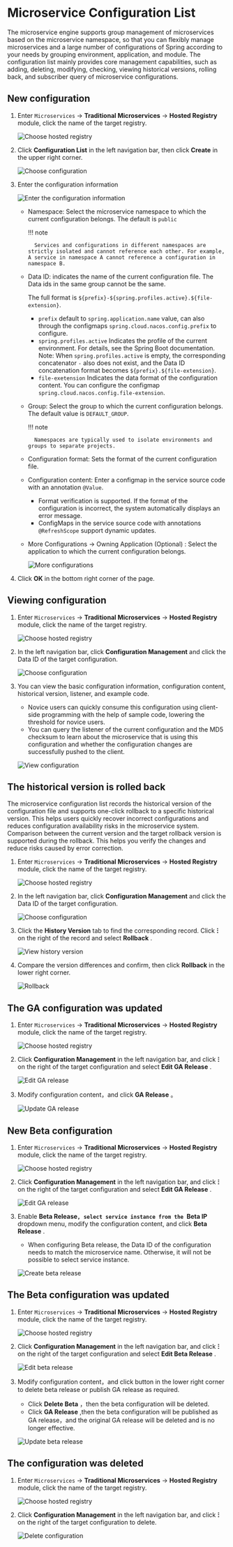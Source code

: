 # Microservice Configuration List

The microservice engine supports group management of microservices based on the microservice namespace, so that you can flexibly manage microservices and a large number of configurations of Spring according to your needs by grouping environment, application, and module. The configuration list mainly provides core management capabilities, such as adding, deleting, modifying, checking, viewing historical versions, rolling back, and subscriber query of microservice configurations.

## New configuration

1. Enter `Microservices` -> __Traditional Microservices__ -> __Hosted Registry__ module, click the name of the target registry.

    ![Choose hosted registry](https://docs.daocloud.io/daocloud-docs-images/docs/en/docs/skoala/images/config01.png)

2. Click __Configuration List__ in the left navigation bar, then click __Create__ in the upper right corner.

    ![Choose configuration](https://docs.daocloud.io/daocloud-docs-images/docs/en/docs/skoala/images/config02.png)

3. Enter the configuration information

    ![Enter the configuration information](https://docs.daocloud.io/daocloud-docs-images/docs/en/docs/skoala/images/config03.png)

    - Namespace: Select the microservice namespace to which the current configuration belongs. The default is `public`

        !!! note

            Services and configurations in different namespaces are strictly isolated and cannot reference each other. For example, A service in namespace A cannot reference a configuration in namespace B.

    - Data ID: indicates the name of the current configuration file. The Data ids in the same group cannot be the same.

        The full format is `${prefix}-${spring.profiles.active}.${file-extension}`.

        -  `prefix` default to `spring.application.name` value, can also through the configmaps `spring.cloud.nacos.config.prefix` to configure.
        -  `spring.profiles.active` Indicates the profile of the current environment. For details, see the Spring Boot documentation. Note: When `spring.profiles.active` is empty, the corresponding concatenator `-` also does not exist, and the Data ID concatenation format becomes `${prefix}.${file-extension}`.
        -  `file-exetension` Indicates the data format of the configuration content. You can configure the configmap `spring.cloud.nacos.config.file-extension`.

    - Group: Select the group to which the current configuration belongs. The default value is `DEFAULT_GROUP`.

        !!! note
  
            Namespaces are typically used to isolate environments and groups to separate projects.

    - Configuration format: Sets the format of the current configuration file.

    - Configuration content: Enter a configmap in the service source code with an annotation `@Value`.

        - Format verification is supported. If the format of the configuration is incorrect, the system automatically displays an error message.
        - ConfigMaps in the service source code with annotations `@RefreshScope` support dynamic updates.

    - More Configurations -> Owning Application (Optional) : Select the application to which the current configuration belongs.

       ![More configurations](https://docs.daocloud.io/daocloud-docs-images/docs/en/docs/skoala/images/config04.png)

4. Click __OK__ in the bottom right corner of the page.

## Viewing configuration

1. Enter `Microservices` -> __Traditional Microservices__ -> __Hosted Registry__ module, click the name of the target registry.

    ![Choose hosted registry](https://docs.daocloud.io/daocloud-docs-images/docs/en/docs/skoala/images/config01.png)

2. In the left navigation bar, click __Configuration Management__ and click the Data ID of the target configuration.

    ![Choose configuration](https://docs.daocloud.io/daocloud-docs-images/docs/en/docs/skoala/images/config05.png)

3. You can view the basic configuration information, configuration content, historical version, listener, and example code.

    - Novice users can quickly consume this configuration using client-side programming with the help of sample code, lowering the threshold for novice users.
    - You can query the listener of the current configuration and the MD5 checksum to learn about the microservice that is using this configuration and whether the configuration changes are successfully pushed to the client.

    ![View configuration](https://docs.daocloud.io/daocloud-docs-images/docs/en/docs/skoala/images/config06.png)

## The historical version is rolled back

The microservice configuration list records the historical version of the configuration file and supports one-click rollback to a specific historical version. This helps users quickly recover incorrect configurations and reduces configuration availability risks in the microservice system. Comparison between the current version and the target rollback version is supported during the rollback. This helps you verify the changes and reduce risks caused by error correction.

1. Enter `Microservices` -> __Traditional Microservices__ -> __Hosted Registry__ module, click the name of the target registry.

    ![Choose hosted registry](https://docs.daocloud.io/daocloud-docs-images/docs/en/docs/skoala/images/config01.png)

2. In the left navigation bar, click __Configuration Management__ and click the Data ID of the target configuration.

    ![Choose configuration](https://docs.daocloud.io/daocloud-docs-images/docs/en/docs/skoala/images/config05.png)

3. Click the __History Version__ tab to find the corresponding record. Click __ⵗ__ on the right of the record and select __Rollback__ .

    ![View history version](https://docs.daocloud.io/daocloud-docs-images/docs/en/docs/skoala/images/config07.png)

4. Compare the version differences and confirm, then click __Rollback__ in the lower right corner.

    ![Rollback](https://docs.daocloud.io/daocloud-docs-images/docs/en/docs/skoala/images/config08.png)

## The GA configuration was updated

1. Enter `Microservices` -> __Traditional Microservices__ -> __Hosted Registry__ module, click the name of the target registry.

    ![Choose hosted registry](https://docs.daocloud.io/daocloud-docs-images/docs/en/docs/skoala/images/config01.png)

2. Click __Configuration Management__ in the left navigation bar, and click __ⵗ__ on the right of the target configuration and select __Edit GA Release__ .

    ![Edit GA release](https://docs.daocloud.io/daocloud-docs-images/docs/en/docs/skoala/images/config09.png)

3. Modify configuration content，and click __GA Release__ 。

    ![Update GA release](https://docs.daocloud.io/daocloud-docs-images/docs/en/docs/skoala/images/config10.png)

## New Beta configuration

1. Enter `Microservices` -> __Traditional Microservices__ -> __Hosted Registry__ module, click the name of the target registry.

    ![Choose hosted registry](https://docs.daocloud.io/daocloud-docs-images/docs/en/docs/skoala/images/config01.png)

2. Click __Configuration Management__ in the left navigation bar, and click __ⵗ__ on the right of the target configuration and select __Edit GA Release__ .

    ![Edit GA release](https://docs.daocloud.io/daocloud-docs-images/docs/en/docs/skoala/images/config09.png)

3. Enable  __Beta Release`, select service instance from the `Beta IP__ dropdown menu, modify the configuration content, and click __Beta Release__ .
   
    - When configuring Beta release, the Data ID of the configuration needs to match the microservice name. Otherwise, it will not be possible to select service instance.

    ![Create beta release](https://docs.daocloud.io/daocloud-docs-images/docs/en/docs/skoala/images/config11.png)

## The Beta configuration was updated

1. Enter `Microservices` -> __Traditional Microservices__ -> __Hosted Registry__ module, click the name of the target registry.

    ![Choose hosted registry](https://docs.daocloud.io/daocloud-docs-images/docs/en/docs/skoala/images/config01.png)

2. Click __Configuration Management__ in the left navigation bar, and click __ⵗ__ on the right of the target configuration and select __Edit Beta Release__ .

    ![Edit beta release](https://docs.daocloud.io/daocloud-docs-images/docs/en/docs/skoala/images/config12.png)

3. Modify configuration content，and click button in the lower right corner to delete beta release or publish GA release as required.

    - Click __Delete Beta__ ，then the beta configuration will be deleted.
    - Click __GA Release__ ,then the beta configuration will be published as GA release，and the original GA release will be deleted and is no longer effective.

    ![Update beta release](https://docs.daocloud.io/daocloud-docs-images/docs/en/docs/skoala/images/config13.png)

## The configuration was deleted

1. Enter `Microservices` -> __Traditional Microservices__ -> __Hosted Registry__ module, click the name of the target registry.

    ![Choose hosted registry](https://docs.daocloud.io/daocloud-docs-images/docs/en/docs/skoala/images/config01.png)

2. Click __Configuration Management__ in the left navigation bar, and click __ⵗ__ on the right of the target configuration to delete.

    ![Delete configuration](https://docs.daocloud.io/daocloud-docs-images/docs/en/docs/skoala/images/config09.png)
